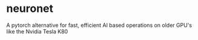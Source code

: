 # neuronet
A pytorch alternative for fast, efficient AI based operations on older GPU's like the Nvidia Tesla K80
